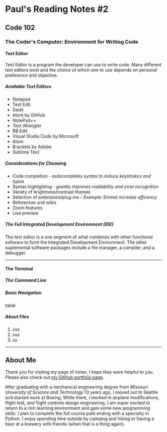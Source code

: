 # Paul's Reading Notes #2

## Code 102

### The Coder's Computer: Environment for Writing Code

#### Text Editor
Text Editor is a program the developer can use to write code.  Many different text editors exist and the choice of which one to use depends on personal preference and objective.

##### Available Text Editors
- Notepad
- Text Edit
- Gedit
- Atom by GitHub
- NotePad++
- Text Wrangler
- BB Edit
- Visual Studio Code by Microsoft
- Atom
- Brackets by Adobe
- Sublime Text

##### Considerations for Choosing
+ Code completion - *autocompletes syntax to reduce keystrokes and typos*
+ Syntax highlighting - *greatly improves readability and error recognition*
+ Variety of brightness/contrast themes
+ Selection of extensions/plug-ins - *Example: Emmet increase efficency*
+ References and wikis
+ Zoom features
+ Live preview

##### The Full Integrated Development Environment (IDE)
The text editor is a one segment of what combines with other functional software to form the Integrated Development Environment.  The other suplemental software packages include a file manager, a compiler, and a debugger.

---

#### The Terminal

##### The Command Line

##### Basic Navigation
table

##### About Files

1. xxx
2. xxx
3. xx



---
## About Me
Thank you for visiting my page of notes.  I hope they were helpful to you.  Please also check out [my GitHub portfolio page](https://github.com/paul-leonard "Paul's GitHub Portfolio").

After graduating with a mechanical engineering degree from *Missouri University of Science and Technology* 13 years ago, I moved out to Seattle and started work at Boeing.  While there, I worked in airplane modifications, flight test, and flight controls design engineering.  I am super excited to return to a rich learning environment and gain some new programming skills.  I plan to complete the full course path ending with a specialty in Python.  I enjoy spending time outside by camping and hiking or having a beer at a brewery with friends (when that is a thing again).
